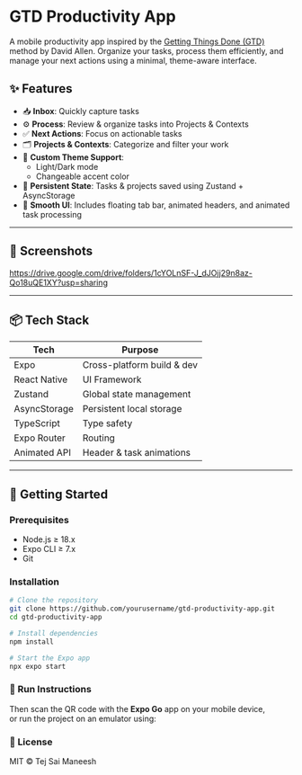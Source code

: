 # GTD Productivity App

A mobile productivity app inspired by the [Getting Things Done (GTD)](https://gettingthingsdone.com/) method by David Allen. Organize your tasks, process them efficiently, and manage your next actions using a minimal, theme-aware interface.

## ✨ Features

- 📥 **Inbox**: Quickly capture tasks
- ⚙️ **Process**: Review & organize tasks into Projects & Contexts
- ✅ **Next Actions**: Focus on actionable tasks
- 🗂️ **Projects & Contexts**: Categorize and filter your work
- 🎨 **Custom Theme Support**:
  - Light/Dark mode
  - Changeable accent color
- 💾 **Persistent State**: Tasks & projects saved using Zustand + AsyncStorage
- 🎯 **Smooth UI**: Includes floating tab bar, animated headers, and animated task processing

---

## 📸 Screenshots

https://drive.google.com/drive/folders/1cYOLnSF-J_dJOjj29n8az-Qo18uQE1XY?usp=sharing

---

## 📦 Tech Stack

| Tech         | Purpose                        |
|--------------|---------------------------------|
| Expo         | Cross-platform build & dev     |
| React Native | UI Framework                   |
| Zustand      | Global state management        |
| AsyncStorage | Persistent local storage       |
| TypeScript   | Type safety                    |
| Expo Router  | Routing                        |
| Animated API | Header & task animations       |

---

## 🚀 Getting Started

### Prerequisites

- Node.js ≥ 18.x
- Expo CLI ≥ 7.x  
- Git

### Installation

```bash
# Clone the repository
git clone https://github.com/yourusername/gtd-productivity-app.git
cd gtd-productivity-app

# Install dependencies
npm install

# Start the Expo app
npx expo start
```

### 🚀 Run Instructions

Then scan the QR code with the **Expo Go** app on your mobile device,  
or run the project on an emulator using:

### 📄 License

MIT © Tej Sai Maneesh

